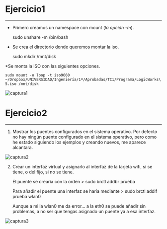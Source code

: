 # Ejercicio1
------------

* Primero creamos un namespace con mount (*la opción -m*). 

	sudo unshare -m /bin/bash

* Se crea el directorio donde queremos montar la iso.

	sudo mkdir /mnt/disk

*Se monta la ISO con las siguientes opciones.

	sudo mount -o loop -t iso9660 ~/Dropbox/UNIVERSIDAD/Ingeniería/1º/Aprobadas/TC1/Programa/LogicWorks\ 5.iso /mnt/disk

![captura1](https://raw.github.com/oskyar/InfraestructuraVirtual/master/Tema2/img/Ejercicio1.png)

# Ejercicio2
------------
1. Mostrar los puentes configurados en el sistema operativo.
	Por defecto no hay ningún puente configurado en el sistema operativo, pero como he estado siguiendo los ejemplos y creando nuevos, me aparece alcantara.

![captura2]()

2. Crear un interfaz virtual y asignarlo al interfaz de la tarjeta wifi, si se tiene, o del fijo, si no se tiene.

	El puente se crearía con la orden
		> sudo brctl addbr prueba

	Para añadir el puente una interfaz se haría mediante
		> sudo brctl addif prueba wlan0

	Aunque a mi la wlan0 me da error... a la eth0 se puede añadir sin problemas, a no ser que tengas asignado un 
	puente ya a esa interfaz.
	
![captura3]()